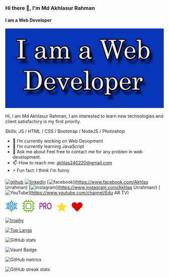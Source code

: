 ### Hi there 👋, I'm Md Akhlasur Rahman
#### I am a Web Developer
![I am a Web Developer](https://github.com/Akhlas79/Md-Akhlasur-Rahman/blob/main/web.jpg)

Hi, I am Md Akhlasur Rahman, I am interested to learn new technologies and client satisfactory is my first priority.

Skills: JS / HTML / CSS / Bootstrap / NodeJS / Photoshop 

- 🔭 I’m currently working on Web Devopment 
- 🌱 I’m currently learning JavaScript 
- 💬 Ask me about Feel free to contact me for any problen in web development. 
- 📫 How to reach me: akhlas240220@gmail.com 
- ⚡ Fun fact: I think I'm funny 


[<img src='https://cdn.jsdelivr.net/npm/simple-icons@3.0.1/icons/github.svg' alt='github' height='40'>](https://github.com/Akhlas79)  [<img src='https://cdn.jsdelivr.net/npm/simple-icons@3.0.1/icons/linkedin.svg' alt='linkedin' height='40'>](https://www.linkedin.com/in/Akhlas79/)  [<img src='https://cdn.jsdelivr.net/npm/simple-icons@3.0.1/icons/facebook.svg' alt='facebook' height='40'>](https://www.facebook.com/Akhlas Urrahman)  [<img src='https://cdn.jsdelivr.net/npm/simple-icons@3.0.1/icons/instagram.svg' alt='instagram' height='40'>](https://www.instagram.com/Akhlas Urrahman/)  [<img src='https://cdn.jsdelivr.net/npm/simple-icons@3.0.1/icons/youtube.svg' alt='YouTube' height='40'>](https://www.youtube.com/channel/Edu AR TV)  

<a href='https://archiveprogram.github.com/'><img src='https://raw.githubusercontent.com/acervenky/animated-github-badges/master/assets/acbadge.gif' width='40' height='40'></a> <a href='https://docs.github.com/en/developers'><img src='https://raw.githubusercontent.com/acervenky/animated-github-badges/master/assets/devbadge.gif' width='40' height='40'></a> <a href='https://github.com/pricing'><img src='https://raw.githubusercontent.com/acervenky/animated-github-badges/master/assets/pro.gif' width='40' height='40'></a> <a href='https://stars.github.com/'><img src='https://raw.githubusercontent.com/acervenky/animated-github-badges/master/assets/starbadge.gif' width='35' height='35'></a> <a href='https://docs.github.com/en/github/supporting-the-open-source-community-with-github-sponsors'><img src='https://raw.githubusercontent.com/acervenky/animated-github-badges/master/assets/sponsorbadge.gif' width='35' height='35'></a> 

[![trophy](https://github-profile-trophy.vercel.app/?username=Akhlas79)](https://github.com/ryo-ma/github-profile-trophy)

[![Top Langs](https://github-readme-stats.vercel.app/api/top-langs/?username=Akhlas79)](https://github.com/anuraghazra/github-readme-stats)

![GitHub stats](https://github-readme-stats.vercel.app/api?username=Akhlas79&show_icons=true&count_private=true)  

![Vaunt Badge](https://api.vaunt.dev/v1/github/entities/Akhlas79/contributions?format=svg&private=true)  

![GitHub metrics](https://metrics.lecoq.io/Akhlas79)  

![GitHub streak stats](https://streak-stats.demolab.com/?user=Akhlas79)  

